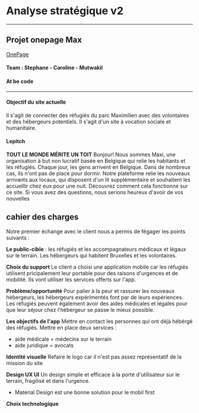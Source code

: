 # Analyse stratégique v2
******************************
## Projet onepage Max
[OnePage](https://mutwakil010.github.io/maxi/)

#### Team : Stephane - Caroline - Mutwakil
#### At be code

**************************
#### Objectif du site actuelle
Il s'agit de connecter des réfugiés du parc Maximilien avec des volontaires et des hébergeurs potentiels.
Il s'agit d'un site à vocation sociale et humanitaire. 

#### Lepitch
**TOUT LE MONDE MÉRITE UN TOIT**
Bonjour! Nous sommes Maxi, une organisation à but non lucratif basée en Belgique qui relie les habitants et les réfugiés. Chaque jour, les gens arrivent en Belgique. Dans de nombreux cas, ils n'ont pas de place pour dormir. Notre plateforme relie les nouveaux arrivants aux locaux, qui disposent d'un lit supplémentaire et souhaitent les accueillir chez eux pour une nuit. Découvrez comment cela fonctionne sur ce site. Si vous avez des questions, nous serions heureux d'avoir de vos nouvelles

## cahier des charges 
Notre premier échange avec le client nous a permis de fégager les points suivants :

**Le public-cible** :
les réfugiés et les accompagnateurs médicaux et légaux sur le terrain. 
Les hébergeurs qui habitent Bruxelles et les volontaires.

**Choix du support**
Le client a choisi une application mobile car les réfugiés utilisent pricipalement leur portable pour des raisons d'urgences et de mobilité. Ils vont utiliser les services offerts sur l'app.

**Problème/opportunité**
Pour palier à la peur et rassurer les nouveaux hébergeurs, les hébergeurs expérimentés font par de leurs expériences. Les réfugiés peuvent également avoir des aides médicales et légales pour que leur séjour chez l'hébergeur se passe le mieux possible.

**Les objectifs de l'app**
Mettre en contact les personnes qui ont déjà hébérgé des réfugiés.
Mettre en place deux services :
 * aide médicale = médecins sur le terrain 
 * aide juridique = avocats
 
**Identité visuelle**
Refaire le logo car il n'est pas assez représentatif de la mission du site

**Design UX UI**
Un design simple et efficace à la porté d'utilisateur sur le terrain, fragilisé et dans l'urgence.
  * Material Design est une bonne solution pour le mobil first
  
**Choix technologique**





